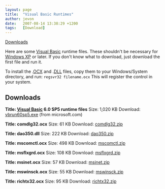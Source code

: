 ```yaml
---
layout: page
title:  "Visual Basic Runtimes"
author: jevon
date:   2007-08-14 13:38:29 +1200
tags:   [Download]
---
```


[Downloads](Downloads.md)

Here are some [Visual Basic](visual-basiC.md) runtime files. These shouldn't be necessary for [Windows XP](windows-xp.md) or later. If you don't know what to download, just download the first file and run it. 

To install the .[OCX](ocx.md) and .[DLL](dll.md) files, copy them to your Windows/System directory, and run: `regsvr32 filename.ocx`
This will register the control in your system.

## Downloads
**Title: [Visual Basic](visual-basiC.md) 6.0 SP5 runtime files**
Size: 1,020 KB
Download: <a href="http://www.microsoft.com/downloads/details.aspx?FamilyID=bf9a24f9-b5c5-48f4-8edd-cdf2d29a79d5">vbrun60sp5.exe</a> (from microsoft.com)

**Title: comdlg32.ocx**
Size: 61 KB
Download: <a href="/files/runtimes/comdlg32.zip">comdlg32.zip</a>

**Title: dao350.dll**
Size: 222 KB
Download: <a href="/files/runtimes/dao350.zip">dao350.zip</a>

**Title: mscomctl.ocx**
Size: 498 KB
Download: <a href="/files/runtimes/mscomctl.zip">mscomctl.zip</a>

**Title: msflxgrd.ocx**
Size: 108 KB
Download: <a href="/files/runtimes/msflxgrd.zip">msflxgrd.zip</a>

**Title: msinet.ocx**
Size: 57 KB
Download: <a href="/files/runtimes/msinet.zip">msinet.zip</a>

**Title: mswinsck.ocx**
Size: 55 KB
Download: <a href="/files/runtimes/mswinsck.zip">mswinsck.zip</a>

**Title: richtx32.ocx**
Size: 95 KB
Download: <a href="/files/runtimes/richtx32.zip">richtx32.zip</a>
